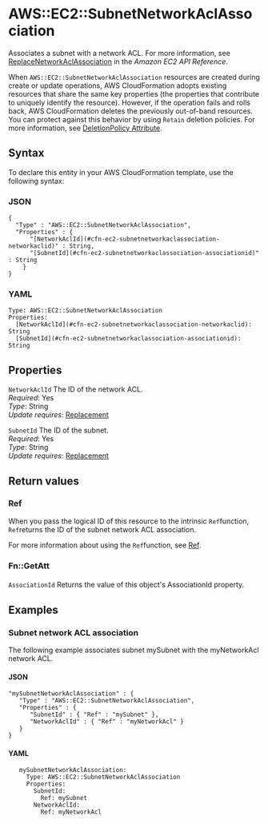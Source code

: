 # AWS::EC2::SubnetNetworkAclAssociation<a name="aws-resource-ec2-subnet-network-acl-assoc"></a>

Associates a subnet with a network ACL\. For more information, see [ReplaceNetworkAclAssociation](https://docs.aws.amazon.com/AWSEC2/latest/APIReference/ApiReference-query-ReplaceNetworkAclAssociation.html) in the *Amazon EC2 API Reference*\.

When `AWS::EC2::SubnetNetworkAclAssociation` resources are created during create or update operations, AWS CloudFormation adopts existing resources that share the same key properties \(the properties that contribute to uniquely identify the resource\)\. However, if the operation fails and rolls back, AWS CloudFormation deletes the previously out\-of\-band resources\. You can protect against this behavior by using `Retain` deletion policies\. For more information, see [DeletionPolicy Attribute](https://docs.aws.amazon.com/AWSCloudFormation/latest/UserGuide/aws-attribute-deletionpolicy.html)\.

## Syntax<a name="aws-resource-ec2-subnet-network-acl-assoc-syntax"></a>

To declare this entity in your AWS CloudFormation template, use the following syntax:

### JSON<a name="aws-resource-ec2-subnet-network-acl-assoc-syntax.json"></a>

```
{
  "Type" : "AWS::EC2::SubnetNetworkAclAssociation",
  "Properties" : {
      "[NetworkAclId](#cfn-ec2-subnetnetworkaclassociation-networkaclid)" : String,
      "[SubnetId](#cfn-ec2-subnetnetworkaclassociation-associationid)" : String
    }
}
```

### YAML<a name="aws-resource-ec2-subnet-network-acl-assoc-syntax.yaml"></a>

```
Type: AWS::EC2::SubnetNetworkAclAssociation
Properties: 
  [NetworkAclId](#cfn-ec2-subnetnetworkaclassociation-networkaclid): String
  [SubnetId](#cfn-ec2-subnetnetworkaclassociation-associationid): String
```

## Properties<a name="aws-resource-ec2-subnet-network-acl-assoc-properties"></a>

`NetworkAclId`  <a name="cfn-ec2-subnetnetworkaclassociation-networkaclid"></a>
The ID of the network ACL\.  
*Required*: Yes  
*Type*: String  
*Update requires*: [Replacement](https://docs.aws.amazon.com/AWSCloudFormation/latest/UserGuide/using-cfn-updating-stacks-update-behaviors.html#update-replacement)

`SubnetId`  <a name="cfn-ec2-subnetnetworkaclassociation-associationid"></a>
The ID of the subnet\.  
*Required*: Yes  
*Type*: String  
*Update requires*: [Replacement](https://docs.aws.amazon.com/AWSCloudFormation/latest/UserGuide/using-cfn-updating-stacks-update-behaviors.html#update-replacement)

## Return values<a name="aws-resource-ec2-subnet-network-acl-assoc-return-values"></a>

### Ref<a name="aws-resource-ec2-subnet-network-acl-assoc-return-values-ref"></a>

When you pass the logical ID of this resource to the intrinsic `Ref`function, `Ref`returns the ID of the subnet network ACL association\.

For more information about using the `Ref`function, see [Ref](https://docs.aws.amazon.com/AWSCloudFormation/latest/UserGuide/intrinsic-function-reference-ref.html)\.

### Fn::GetAtt<a name="aws-resource-ec2-subnet-network-acl-assoc-return-values-fn--getatt"></a>

#### <a name="aws-resource-ec2-subnet-network-acl-assoc-return-values-fn--getatt-fn--getatt"></a>

`AssociationId`  <a name="AssociationId-fn::getatt"></a>
Returns the value of this object's AssociationId property\.

## Examples<a name="aws-resource-ec2-subnet-network-acl-assoc--examples"></a>



### Subnet network ACL association<a name="aws-resource-ec2-subnet-network-acl-assoc--examples--Subnet_network_ACL_association"></a>

The following example associates subnet mySubnet with the myNetworkAcl network ACL\.

#### JSON<a name="aws-resource-ec2-subnet-network-acl-assoc--examples--Subnet_network_ACL_association--json"></a>

```
"mySubnetNetworkAclAssociation" : {
   "Type" : "AWS::EC2::SubnetNetworkAclAssociation",
   "Properties" : {
      "SubnetId" : { "Ref" : "mySubnet" },
      "NetworkAclId" : { "Ref" : "myNetworkAcl" }
   }
}
```

#### YAML<a name="aws-resource-ec2-subnet-network-acl-assoc--examples--Subnet_network_ACL_association--yaml"></a>

```
   mySubnetNetworkAclAssociation:
     Type: AWS::EC2::SubnetNetworkAclAssociation
     Properties:
       SubnetId:
         Ref: mySubnet
       NetworkAclId:
         Ref: myNetworkAcl
```